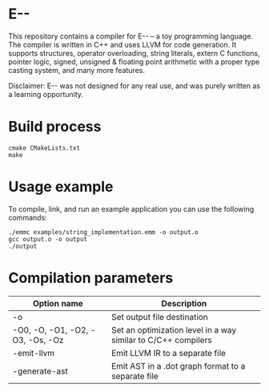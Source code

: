 # E--

This repository contains a compiler for E-- &ndash; a toy programming language. The compiler is written in C++ and uses LLVM for code generation. It supports structures, operator overloading, string literals, extern C functions, pointer logic, signed, unsigned & floating point arithmetic with a proper type casting system, and many more features.

Disclaimer: E-- was not designed for any real use, and was purely written as a learning opportunity.

# Build process

```
cmake CMakeLists.txt
make
```

# Usage example

To compile, link, and run an example application you can use the following commands:

```
./emmc examples/string_implementation.emm -o output.o
gcc output.o -o output
./output
```

# Compilation parameters

| Option name                      | Description                                                   |
|----------------------------------|---------------------------------------------------------------|
| -o                               | Set output file destination                                   |
| -O0, -O, -O1, -O2, -O3, -Os, -Oz | Set an optimization level in a way similar to C/C++ compilers |
| -emit-llvm                       | Emit LLVM IR to a separate file                               |
| -generate-ast                    | Emit AST in a .dot graph format to a separate file            |
